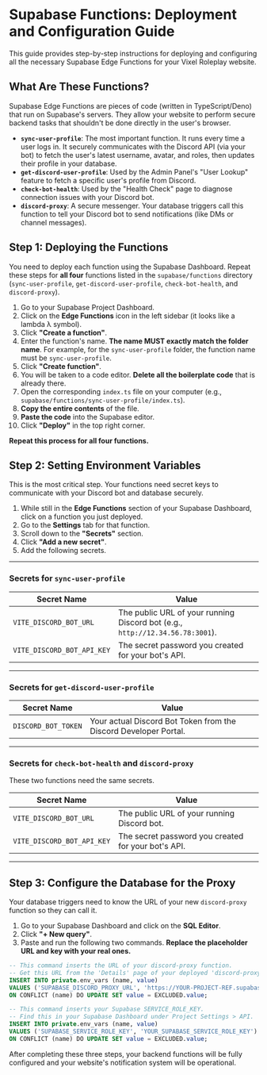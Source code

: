 # Supabase Functions: Deployment and Configuration Guide

This guide provides step-by-step instructions for deploying and configuring all the necessary Supabase Edge Functions for your Vixel Roleplay website.

## What Are These Functions?

Supabase Edge Functions are pieces of code (written in TypeScript/Deno) that run on Supabase's servers. They allow your website to perform secure backend tasks that shouldn't be done directly in the user's browser.

-   **`sync-user-profile`**: The most important function. It runs every time a user logs in. It securely communicates with the Discord API (via your bot) to fetch the user's latest username, avatar, and roles, then updates their profile in your database.
-   **`get-discord-user-profile`**: Used by the Admin Panel's "User Lookup" feature to fetch a specific user's profile from Discord.
-   **`check-bot-health`**: Used by the "Health Check" page to diagnose connection issues with your Discord bot.
-   **`discord-proxy`**: A secure messenger. Your database triggers call this function to tell your Discord bot to send notifications (like DMs or channel messages).

## Step 1: Deploying the Functions

You need to deploy each function using the Supabase Dashboard. Repeat these steps for **all four** functions listed in the `supabase/functions` directory (`sync-user-profile`, `get-discord-user-profile`, `check-bot-health`, and `discord-proxy`).

1.  Go to your Supabase Project Dashboard.
2.  Click on the **Edge Functions** icon in the left sidebar (it looks like a lambda λ symbol).
3.  Click **"Create a function"**.
4.  Enter the function's name. **The name MUST exactly match the folder name**. For example, for the `sync-user-profile` folder, the function name must be `sync-user-profile`.
5.  Click **"Create function"**.
6.  You will be taken to a code editor. **Delete all the boilerplate code** that is already there.
7.  Open the corresponding `index.ts` file on your computer (e.g., `supabase/functions/sync-user-profile/index.ts`).
8.  **Copy the entire contents** of the file.
9.  **Paste the code** into the Supabase editor.
10. Click **"Deploy"** in the top right corner.

**Repeat this process for all four functions.**

## Step 2: Setting Environment Variables

This is the most critical step. Your functions need secret keys to communicate with your Discord bot and database securely.

1.  While still in the **Edge Functions** section of your Supabase Dashboard, click on a function you just deployed.
2.  Go to the **Settings** tab for that function.
3.  Scroll down to the **"Secrets"** section.
4.  Click **"Add a new secret"**.
5.  Add the following secrets.

---

### Secrets for `sync-user-profile`

| Secret Name                | Value                                                              |
| -------------------------- | ------------------------------------------------------------------ |
| `VITE_DISCORD_BOT_URL`     | The public URL of your running Discord bot (e.g., `http://12.34.56.78:3001`). |
| `VITE_DISCORD_BOT_API_KEY` | The secret password you created for your bot's API.                |

---

### Secrets for `get-discord-user-profile`

| Secret Name         | Value                                                                    |
| ------------------- | ------------------------------------------------------------------------ |
| `DISCORD_BOT_TOKEN` | Your actual Discord Bot Token from the Discord Developer Portal. |

---

### Secrets for `check-bot-health` and `discord-proxy`

These two functions need the same secrets.

| Secret Name                | Value                                                              |
| -------------------------- | ------------------------------------------------------------------ |
| `VITE_DISCORD_BOT_URL`     | The public URL of your running Discord bot.                        |
| `VITE_DISCORD_BOT_API_KEY` | The secret password you created for your bot's API.                |

---

## Step 3: Configure the Database for the Proxy

Your database triggers need to know the URL of your new `discord-proxy` function so they can call it.

1.  Go to your Supabase Dashboard and click on the **SQL Editor**.
2.  Click **"+ New query"**.
3.  Paste and run the following two commands. **Replace the placeholder URL and key with your real ones.**

```sql
-- This command inserts the URL of your discord-proxy function.
-- Get this URL from the 'Details' page of your deployed 'discord-proxy' function.
INSERT INTO private.env_vars (name, value) 
VALUES ('SUPABASE_DISCORD_PROXY_URL', 'https://YOUR-PROJECT-REF.supabase.co/functions/v1/discord-proxy')
ON CONFLICT (name) DO UPDATE SET value = EXCLUDED.value;

-- This command inserts your Supabase SERVICE_ROLE_KEY.
-- Find this in your Supabase Dashboard under Project Settings > API.
INSERT INTO private.env_vars (name, value) 
VALUES ('SUPABASE_SERVICE_ROLE_KEY', 'YOUR_SUPABASE_SERVICE_ROLE_KEY')
ON CONFLICT (name) DO UPDATE SET value = EXCLUDED.value;

```

After completing these three steps, your backend functions will be fully configured and your website's notification system will be operational.
